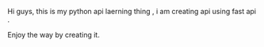 Hi guys,
this is my python api laerning thing , i am creating api using fast api .

Enjoy the way by creating it.
